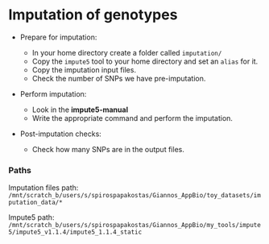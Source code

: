 # Imputation of genotypes

* Prepare for imputation:
    * In your home directory create a folder called `imputation/`
    * Copy the `impute5` tool to your home directory and set an `alias` for it.
    * Copy the imputation input files.
    * Check the number of SNPs we have pre-imputation.

* Perform imputation:
    * Look in the **impute5-manual**
    * Write the appropriate command and perform the imputation.

* Post-imputation checks:
    * Check how many SNPs are in the output files.

### Paths
Imputation files path: `/mnt/scratch_b/users/s/spirospapakostas/Giannos_AppBio/toy_datasets/imputation_data/*`

Impute5 path: `/mnt/scratch_b/users/s/spirospapakostas/Giannos_AppBio/my_tools/impute5/impute5_v1.1.4/impute5_1.1.4_static`